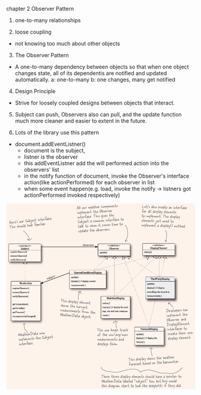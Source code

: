 chapter 2 Observer Pattern

1. one-to-many relationships

2. loose coupling
  - not knowing too much about other objects

3. The Observer Pattern
  - A one-to-many dependency between objects so that when one object changes state, all of its dependentis are notified and updated automatically.
    a: one-to-many
    b: one changes, many get notified

4. Design Principle
  - Strive for loosely coupled designs between objects that interact.

5. Subject can push, Observers also can pull, and the update function much more cleaner and easier to extent in the future.

6. Lots of the library use this pattern
  - document.addEventListner()
    - document is the subject, 
    - listner is the observer
    - this addEventListner add the will performed action into the observers' list
    - in the notify function of document, invoke the Observer's interface action(like actionPerformed) for each observer in list
    - when some event happen(e.g. load, invoke the notify -> listners got actionPerformed invoked respectively)


![alt text](image.png)